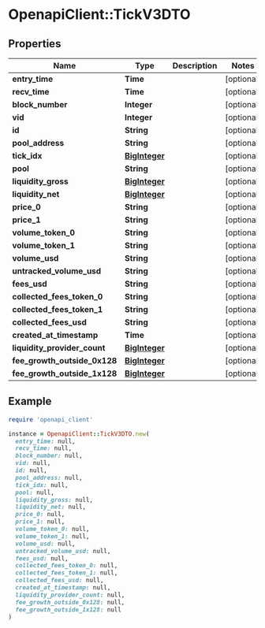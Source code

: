 # OpenapiClient::TickV3DTO

## Properties

| Name | Type | Description | Notes |
| ---- | ---- | ----------- | ----- |
| **entry_time** | **Time** |  | [optional] |
| **recv_time** | **Time** |  | [optional] |
| **block_number** | **Integer** |  | [optional] |
| **vid** | **Integer** |  | [optional] |
| **id** | **String** |  | [optional] |
| **pool_address** | **String** |  | [optional] |
| **tick_idx** | [**BigInteger**](BigInteger.md) |  | [optional] |
| **pool** | **String** |  | [optional] |
| **liquidity_gross** | [**BigInteger**](BigInteger.md) |  | [optional] |
| **liquidity_net** | [**BigInteger**](BigInteger.md) |  | [optional] |
| **price_0** | **String** |  | [optional] |
| **price_1** | **String** |  | [optional] |
| **volume_token_0** | **String** |  | [optional] |
| **volume_token_1** | **String** |  | [optional] |
| **volume_usd** | **String** |  | [optional] |
| **untracked_volume_usd** | **String** |  | [optional] |
| **fees_usd** | **String** |  | [optional] |
| **collected_fees_token_0** | **String** |  | [optional] |
| **collected_fees_token_1** | **String** |  | [optional] |
| **collected_fees_usd** | **String** |  | [optional] |
| **created_at_timestamp** | **Time** |  | [optional] |
| **liquidity_provider_count** | [**BigInteger**](BigInteger.md) |  | [optional] |
| **fee_growth_outside_0x128** | [**BigInteger**](BigInteger.md) |  | [optional] |
| **fee_growth_outside_1x128** | [**BigInteger**](BigInteger.md) |  | [optional] |

## Example

```ruby
require 'openapi_client'

instance = OpenapiClient::TickV3DTO.new(
  entry_time: null,
  recv_time: null,
  block_number: null,
  vid: null,
  id: null,
  pool_address: null,
  tick_idx: null,
  pool: null,
  liquidity_gross: null,
  liquidity_net: null,
  price_0: null,
  price_1: null,
  volume_token_0: null,
  volume_token_1: null,
  volume_usd: null,
  untracked_volume_usd: null,
  fees_usd: null,
  collected_fees_token_0: null,
  collected_fees_token_1: null,
  collected_fees_usd: null,
  created_at_timestamp: null,
  liquidity_provider_count: null,
  fee_growth_outside_0x128: null,
  fee_growth_outside_1x128: null
)
```

